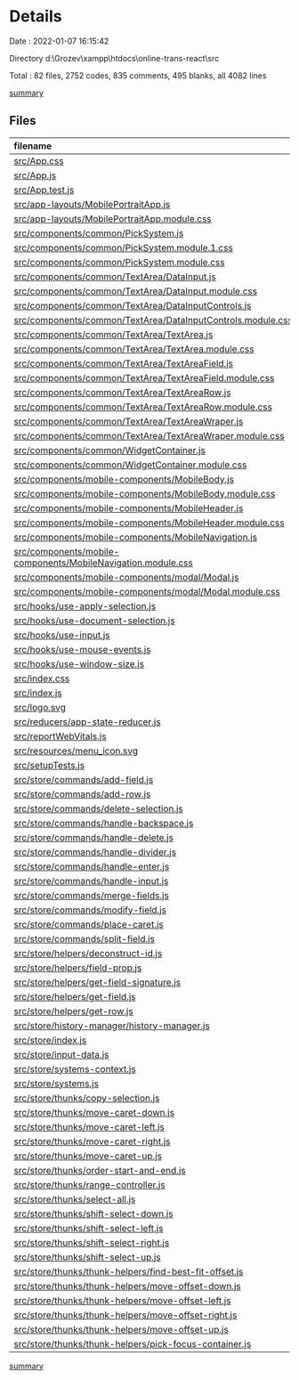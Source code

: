 # Details

Date : 2022-01-07 16:15:42

Directory d:\Grozev\xampp\htdocs\online-trans-react\src

Total : 82 files,  2752 codes, 835 comments, 495 blanks, all 4082 lines

[summary](results.md)

## Files
| filename | language | code | comment | blank | total |
| :--- | :--- | ---: | ---: | ---: | ---: |
| [src/App.css](/src/App.css) | CSS | 29 | 41 | 10 | 80 |
| [src/App.js](/src/App.js) | JavaScript | 17 | 2 | 6 | 25 |
| [src/App.test.js](/src/App.test.js) | JavaScript | 7 | 0 | 2 | 9 |
| [src/app-layouts/MobilePortraitApp.js](/src/app-layouts/MobilePortraitApp.js) | JavaScript | 19 | 0 | 6 | 25 |
| [src/app-layouts/MobilePortraitApp.module.css](/src/app-layouts/MobilePortraitApp.module.css) | CSS | 10 | 0 | 1 | 11 |
| [src/components/common/PickSystem.js](/src/components/common/PickSystem.js) | JavaScript | 63 | 0 | 8 | 71 |
| [src/components/common/PickSystem.module.1.css](/src/components/common/PickSystem.module.1.css) | CSS | 147 | 3 | 29 | 179 |
| [src/components/common/PickSystem.module.css](/src/components/common/PickSystem.module.css) | CSS | 162 | 0 | 33 | 195 |
| [src/components/common/TextArea/DataInput.js](/src/components/common/TextArea/DataInput.js) | JavaScript | 45 | 4 | 6 | 55 |
| [src/components/common/TextArea/DataInput.module.css](/src/components/common/TextArea/DataInput.module.css) | CSS | 0 | 0 | 1 | 1 |
| [src/components/common/TextArea/DataInputControls.js](/src/components/common/TextArea/DataInputControls.js) | JavaScript | 47 | 1 | 6 | 54 |
| [src/components/common/TextArea/DataInputControls.module.css](/src/components/common/TextArea/DataInputControls.module.css) | CSS | 0 | 0 | 1 | 1 |
| [src/components/common/TextArea/TextArea.js](/src/components/common/TextArea/TextArea.js) | JavaScript | 46 | 4 | 7 | 57 |
| [src/components/common/TextArea/TextArea.module.css](/src/components/common/TextArea/TextArea.module.css) | CSS | 3 | 1 | 0 | 4 |
| [src/components/common/TextArea/TextAreaField.js](/src/components/common/TextArea/TextAreaField.js) | JavaScript | 27 | 0 | 5 | 32 |
| [src/components/common/TextArea/TextAreaField.module.css](/src/components/common/TextArea/TextAreaField.module.css) | CSS | 73 | 0 | 11 | 84 |
| [src/components/common/TextArea/TextAreaRow.js](/src/components/common/TextArea/TextAreaRow.js) | JavaScript | 44 | 0 | 5 | 49 |
| [src/components/common/TextArea/TextAreaRow.module.css](/src/components/common/TextArea/TextAreaRow.module.css) | CSS | 9 | 0 | 1 | 10 |
| [src/components/common/TextArea/TextAreaWraper.js](/src/components/common/TextArea/TextAreaWraper.js) | JavaScript | 13 | 0 | 2 | 15 |
| [src/components/common/TextArea/TextAreaWraper.module.css](/src/components/common/TextArea/TextAreaWraper.module.css) | CSS | 71 | 0 | 8 | 79 |
| [src/components/common/WidgetContainer.js](/src/components/common/WidgetContainer.js) | JavaScript | 15 | 0 | 4 | 19 |
| [src/components/common/WidgetContainer.module.css](/src/components/common/WidgetContainer.module.css) | CSS | 16 | 1 | 4 | 21 |
| [src/components/mobile-components/MobileBody.js](/src/components/mobile-components/MobileBody.js) | JavaScript | 92 | 0 | 13 | 105 |
| [src/components/mobile-components/MobileBody.module.css](/src/components/mobile-components/MobileBody.module.css) | CSS | 7 | 0 | 2 | 9 |
| [src/components/mobile-components/MobileHeader.js](/src/components/mobile-components/MobileHeader.js) | JavaScript | 27 | 0 | 7 | 34 |
| [src/components/mobile-components/MobileHeader.module.css](/src/components/mobile-components/MobileHeader.module.css) | CSS | 23 | 0 | 5 | 28 |
| [src/components/mobile-components/MobileNavigation.js](/src/components/mobile-components/MobileNavigation.js) | JavaScript | 52 | 0 | 6 | 58 |
| [src/components/mobile-components/MobileNavigation.module.css](/src/components/mobile-components/MobileNavigation.module.css) | CSS | 55 | 0 | 16 | 71 |
| [src/components/mobile-components/modal/Modal.js](/src/components/mobile-components/modal/Modal.js) | JavaScript | 24 | 0 | 5 | 29 |
| [src/components/mobile-components/modal/Modal.module.css](/src/components/mobile-components/modal/Modal.module.css) | CSS | 19 | 0 | 3 | 22 |
| [src/hooks/use-apply-selection.js](/src/hooks/use-apply-selection.js) | JavaScript | 37 | 2 | 6 | 45 |
| [src/hooks/use-document-selection.js](/src/hooks/use-document-selection.js) | JavaScript | 108 | 38 | 17 | 163 |
| [src/hooks/use-input.js](/src/hooks/use-input.js) | JavaScript | 138 | 30 | 10 | 178 |
| [src/hooks/use-mouse-events.js](/src/hooks/use-mouse-events.js) | JavaScript | 40 | 0 | 4 | 44 |
| [src/hooks/use-window-size.js](/src/hooks/use-window-size.js) | JavaScript | 36 | 0 | 8 | 44 |
| [src/index.css](/src/index.css) | CSS | 12 | 0 | 2 | 14 |
| [src/index.js](/src/index.js) | JavaScript | 12 | 3 | 3 | 18 |
| [src/logo.svg](/src/logo.svg) | XML | 1 | 0 | 0 | 1 |
| [src/reducers/app-state-reducer.js](/src/reducers/app-state-reducer.js) | JavaScript | 42 | 0 | 5 | 47 |
| [src/reportWebVitals.js](/src/reportWebVitals.js) | JavaScript | 12 | 0 | 2 | 14 |
| [src/resources/menu_icon.svg](/src/resources/menu_icon.svg) | XML | 1 | 0 | 0 | 1 |
| [src/setupTests.js](/src/setupTests.js) | JavaScript | 1 | 4 | 1 | 6 |
| [src/store/commands/add-field.js](/src/store/commands/add-field.js) | JavaScript | 9 | 3 | 4 | 16 |
| [src/store/commands/add-row.js](/src/store/commands/add-row.js) | JavaScript | 10 | 4 | 6 | 20 |
| [src/store/commands/delete-selection.js](/src/store/commands/delete-selection.js) | JavaScript | 38 | 21 | 13 | 72 |
| [src/store/commands/handle-backspace.js](/src/store/commands/handle-backspace.js) | JavaScript | 51 | 11 | 7 | 69 |
| [src/store/commands/handle-delete.js](/src/store/commands/handle-delete.js) | JavaScript | 43 | 12 | 5 | 60 |
| [src/store/commands/handle-divider.js](/src/store/commands/handle-divider.js) | JavaScript | 14 | 2 | 6 | 22 |
| [src/store/commands/handle-enter.js](/src/store/commands/handle-enter.js) | JavaScript | 19 | 4 | 6 | 29 |
| [src/store/commands/handle-input.js](/src/store/commands/handle-input.js) | JavaScript | 19 | 3 | 6 | 28 |
| [src/store/commands/merge-fields.js](/src/store/commands/merge-fields.js) | JavaScript | 25 | 8 | 3 | 36 |
| [src/store/commands/modify-field.js](/src/store/commands/modify-field.js) | JavaScript | 10 | 6 | 4 | 20 |
| [src/store/commands/place-caret.js](/src/store/commands/place-caret.js) | JavaScript | 15 | 1 | 3 | 19 |
| [src/store/commands/split-field.js](/src/store/commands/split-field.js) | JavaScript | 16 | 10 | 5 | 31 |
| [src/store/helpers/deconstruct-id.js](/src/store/helpers/deconstruct-id.js) | JavaScript | 5 | 2 | 2 | 9 |
| [src/store/helpers/field-prop.js](/src/store/helpers/field-prop.js) | JavaScript | 6 | 2 | 1 | 9 |
| [src/store/helpers/get-field-signature.js](/src/store/helpers/get-field-signature.js) | JavaScript | 17 | 1 | 2 | 20 |
| [src/store/helpers/get-field.js](/src/store/helpers/get-field.js) | JavaScript | 6 | 0 | 1 | 7 |
| [src/store/helpers/get-row.js](/src/store/helpers/get-row.js) | JavaScript | 6 | 0 | 2 | 8 |
| [src/store/history-manager/history-manager.js](/src/store/history-manager/history-manager.js) | JavaScript | 49 | 1 | 10 | 60 |
| [src/store/index.js](/src/store/index.js) | JavaScript | 8 | 0 | 2 | 10 |
| [src/store/input-data.js](/src/store/input-data.js) | JavaScript | 92 | 15 | 6 | 113 |
| [src/store/systems-context.js](/src/store/systems-context.js) | JavaScript | 126 | 81 | 14 | 221 |
| [src/store/systems.js](/src/store/systems.js) | JavaScript | 6 | 0 | 2 | 8 |
| [src/store/thunks/copy-selection.js](/src/store/thunks/copy-selection.js) | JavaScript | 70 | 15 | 23 | 108 |
| [src/store/thunks/move-caret-down.js](/src/store/thunks/move-caret-down.js) | JavaScript | 24 | 1 | 6 | 31 |
| [src/store/thunks/move-caret-left.js](/src/store/thunks/move-caret-left.js) | JavaScript | 34 | 3 | 5 | 42 |
| [src/store/thunks/move-caret-right.js](/src/store/thunks/move-caret-right.js) | JavaScript | 34 | 3 | 5 | 42 |
| [src/store/thunks/move-caret-up.js](/src/store/thunks/move-caret-up.js) | JavaScript | 23 | 1 | 6 | 30 |
| [src/store/thunks/order-start-and-end.js](/src/store/thunks/order-start-and-end.js) | JavaScript | 43 | 3 | 5 | 51 |
| [src/store/thunks/range-controller.js](/src/store/thunks/range-controller.js) | JavaScript | 4 | 435 | 4 | 443 |
| [src/store/thunks/select-all.js](/src/store/thunks/select-all.js) | JavaScript | 25 | 0 | 5 | 30 |
| [src/store/thunks/shift-select-down.js](/src/store/thunks/shift-select-down.js) | JavaScript | 19 | 3 | 6 | 28 |
| [src/store/thunks/shift-select-left.js](/src/store/thunks/shift-select-left.js) | JavaScript | 19 | 3 | 6 | 28 |
| [src/store/thunks/shift-select-right.js](/src/store/thunks/shift-select-right.js) | JavaScript | 19 | 3 | 6 | 28 |
| [src/store/thunks/shift-select-up.js](/src/store/thunks/shift-select-up.js) | JavaScript | 23 | 3 | 6 | 32 |
| [src/store/thunks/thunk-helpers/find-best-fit-offset.js](/src/store/thunks/thunk-helpers/find-best-fit-offset.js) | JavaScript | 46 | 8 | 9 | 63 |
| [src/store/thunks/thunk-helpers/move-offset-down.js](/src/store/thunks/thunk-helpers/move-offset-down.js) | JavaScript | 52 | 10 | 6 | 68 |
| [src/store/thunks/thunk-helpers/move-offset-left.js](/src/store/thunks/thunk-helpers/move-offset-left.js) | JavaScript | 41 | 6 | 4 | 51 |
| [src/store/thunks/thunk-helpers/move-offset-right.js](/src/store/thunks/thunk-helpers/move-offset-right.js) | JavaScript | 26 | 6 | 4 | 36 |
| [src/store/thunks/thunk-helpers/move-offset-up.js](/src/store/thunks/thunk-helpers/move-offset-up.js) | JavaScript | 45 | 11 | 6 | 62 |
| [src/store/thunks/thunk-helpers/pick-focus-container.js](/src/store/thunks/thunk-helpers/pick-focus-container.js) | JavaScript | 13 | 0 | 2 | 15 |

[summary](results.md)